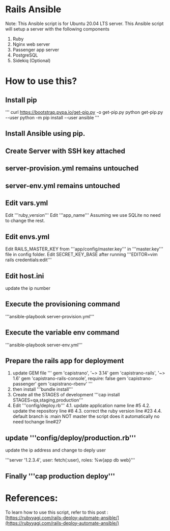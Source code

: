 # Rails Ansible

Note: This Ansible script is for Ubuntu 20.04 LTS server.
This Ansible script will setup a server with the following components

1. Ruby
2. Nginx web server
3. Passenger app server
4. PostgreSQL
5. Sidekiq (Optional)


# How to use this?

## Install pip
'''
curl https://bootstrap.pypa.io/get-pip.py -o get-pip.py
python get-pip.py --user
python -m pip install --user ansible
'''
## Install Ansible using pip.
## Create Server with SSH key attached
## server-provision.yml remains untouched
## server-env.yml  remains untouched
## Edit vars.yml
Edit '''ruby_version'''
Edit '''app_name'''
Assuming we use SQLite no need to change the rest.
## Edit envs.yml
Edit RAILS_MASTER_KEY from '''app/config/master.key'''
in '''master.key''' file in config folder.
Edit SECRET_KEY_BASE after running '''EDITOR=vim rails credentials:edit'''
## Edit host.ini
update the ip number
## Execute the provisioning command
'''ansible-playbook server-provision.yml'''
## Execute the variable env command
'''ansible-playbook server-env.yml'''
## Prepare the rails app for deployment
1. update GEM file
'''
gem 'capistrano', '~> 3.14'
gem 'capistrano-rails', '~> 1.6'
gem 'capistrano-rails-console', require: false
gem 'capistrano-passenger'
gem 'capistrano-rbenv'
'''
2. then install
'''bundle install'''
3. Create all the STAGES of development
'''cap install STAGES=qa,staging,production'''
4. Edit '''config/deploy.rb'''
4.1. update application name line #5
4.2. update the repository line #8
4.3. correct the ruby version line #23
4.4. default branch is :main NOT master the script does it automatically no need tochange line#27
## update '''config/deploy/production.rb'''
update the ip address and change to deply user

'''server '1.2.3.4', user: fetch(:user), roles: %w{app db web}'''

## Finally '''cap production deploy'''









# References:
To learn how to use this script, refer to this post : [https://rubyyagi.com/rails-deploy-automate-ansible/](https://rubyyagi.com/rails-deploy-automate-ansible/)